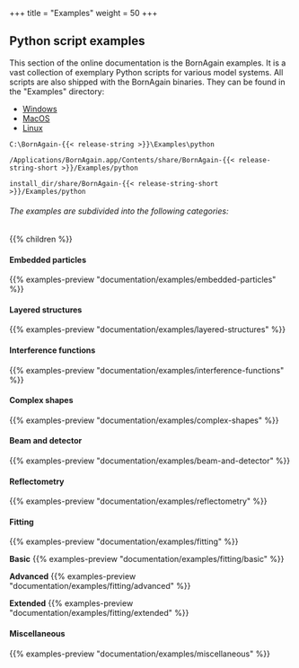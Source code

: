 +++
title = "Examples"
weight = 50
+++

## Python script examples

This section of the online documentation is the BornAgain examples.
It is a vast collection of exemplary Python scripts for various model systems.
All scripts are also shipped with the BornAgain binaries.
They can be found in the "Examples" directory:

<!-- Nav tabs -->
<ul class="nav nav-tabs" id="OperationSystemTab" role="tablist">
  <li class="nav-item">
    <a class="nav-link active" id="home-tab" data-toggle="tab" href="#Windows" role="tab" aria-controls="windows" aria-selected="true">Windows</a>
  </li>
  <li class="nav-item">
    <a class="nav-link" id="profile-tab" data-toggle="tab" href="#MacOS" role="tab" aria-controls="macos" aria-selected="false">MacOS</a>
  </li>
  <li class="nav-item">
    <a class="nav-link" id="messages-tab" data-toggle="tab" href="#Linux" role="tab" aria-controls="linux" aria-selected="false">Linux</a>
  </li>
</ul>

<!-- Tab panes -->
<div class="tab-content id="OperationSystemTabContent">
  <div class="tab-pane active" id="Windows" role="tabpanel" aria-labelledby="windows-tab">
    <p><pre><code>C:\BornAgain-{{< release-string >}}\Examples\python</code></pre></p>
  </div>
  <div class="tab-pane" id="MacOS" role="tabpanel" aria-labelledby="macos-tab">
    <p><pre><code>/Applications/BornAgain.app/Contents/share/BornAgain-{{< release-string-short >}}/Examples/python</code></pre></p>
  </div>
  <div class="tab-pane" id="Linux" role="tabpanel" aria-labelledby="linux-tab">
    <p><pre><code>install_dir/share/BornAgain-{{< release-string-short >}}/Examples/python</code></pre></p>
  </div>
</div>


###### The examples are subdivided into the following categories:
{{% children %}}

#### Embedded particles

{{% examples-preview "documentation/examples/embedded-particles" %}}

#### Layered structures

{{% examples-preview "documentation/examples/layered-structures" %}}

#### Interference functions

{{% examples-preview "documentation/examples/interference-functions" %}}

#### Complex shapes

{{% examples-preview "documentation/examples/complex-shapes" %}}

#### Beam and detector

{{% examples-preview "documentation/examples/beam-and-detector" %}}

#### Reflectometry

{{% examples-preview "documentation/examples/reflectometry" %}}

#### Fitting

{{% examples-preview "documentation/examples/fitting" %}}

**Basic**
{{% examples-preview "documentation/examples/fitting/basic" %}}

**Advanced**
{{% examples-preview "documentation/examples/fitting/advanced" %}}

**Extended**
{{% examples-preview "documentation/examples/fitting/extended" %}}

#### Miscellaneous

{{% examples-preview "documentation/examples/miscellaneous" %}}
